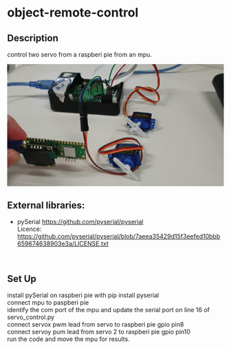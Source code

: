 # object-remote-control

## Description
control two servo from a raspberi pie from an mpu.

![Alt text](20240607_152834_2.gif)


## External  libraries: <br>
- pySerial https://github.com/pyserial/pyserial <br> Licence: https://github.com/pyserial/pyserial/blob/7aeea35429d15f3eefed10bbb659674638903e3a/LICENSE.txt

<br>

## Set Up
install pySerial on raspberi pie with pip install pyserial<br>
connect mpu to paspberi pie
<br>
identify the com port of the mpu and update the serial port on line 16 of servo_control.py
<br>
connect servox pwm lead from servo to raspberi pie gpio pin8
<br>
connect servoy pum lead from servo 2 to raspberi pie gpio pin10
<br>
run the code and move the mpu for results.